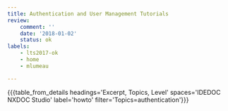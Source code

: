 ```yaml
---
title: Authentication and User Management Tutorials
review:
    comment: ''
    date: '2018-01-02'
    status: ok
labels:
    - lts2017-ok
    - home
    - mlumeau

---
```


{{{table_from_details headings='Excerpt, Topics, Level' spaces='IDEDOC NXDOC Studio' label='howto' filter='Topics=authentication'}}}

&nbsp;

&nbsp;
